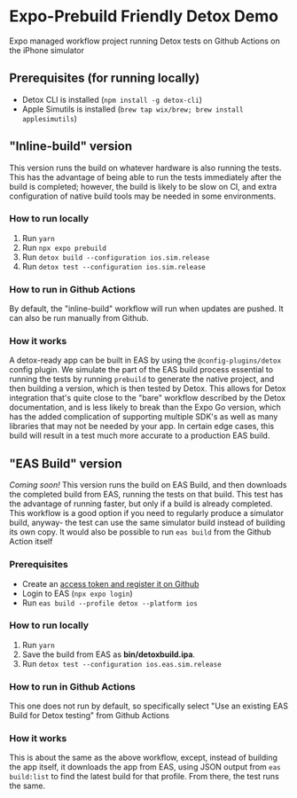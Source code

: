 # Expo-Prebuild Friendly Detox Demo
Expo managed workflow project running Detox tests on Github Actions on the iPhone simulator

## Prerequisites (for running locally)
- Detox CLI is installed (`npm install -g detox-cli`)
- Apple Simutils is installed (`brew tap wix/brew; brew install applesimutils`)

## "Inline-build" version
This version runs the build on whatever hardware is also running the tests. This has the advantage of being able to run the tests immediately after the build is completed; however, the build is likely to be slow on CI, and extra configuration of native build tools may be needed in some environments.

### How to run locally
1. Run `yarn`
2. Run `npx expo prebuild`
2. Run `detox build --configuration ios.sim.release`
3. Run `detox test --configuration ios.sim.release`

### How to run in Github Actions
By default, the "inline-build" workflow will run when updates are pushed. It can also be run manually from Github.

### How it works
A detox-ready app can be built in EAS by using the `@config-plugins/detox` config plugin. We simulate the part of the EAS build process essential to running the tests by running `prebuild` to generate the native project, and then building a version, which is then tested by Detox. This allows for Detox integration that's quite close to the "bare" workflow described by the Detox documentation, and is less likely to break than the Expo Go version, which has the added complication of supporting multiple SDK's as well as many libraries that may not be needed by your app. In certain edge cases, this build will result in a test much more accurate to a production EAS build.

## "EAS Build" version
_Coming soon!_
This version runs the build on EAS Build, and then downloads the completed build from EAS, running the tests on that build. This test has the advantage of running faster, but only if a build is already completed. This workflow is a good option if you need to regularly produce a simulator build, anyway- the test can use the same simulator build instead of building its own copy. It would also be possible to run `eas build` from the Github Action itself

### Prerequisites
- Create an [access token and register it on Github](https://docs.expo.dev/accounts/programmatic-access/#using-access-tokens)
- Login to EAS (`npx expo login`)
- Run `eas build --profile detox --platform ios`

### How to run locally
1. Run `yarn`
2. Save the build from EAS as **bin/detoxbuild.ipa**.
3. Run `detox test --configuration ios.eas.sim.release`

### How to run in Github Actions
This one does not run by default, so specifically select "Use an existing EAS Build for Detox testing" from Github Actions

### How it works
This is about the same as the above workflow, except, instead of building the app itself, it downloads the app from EAS, using JSON output from `eas build:list` to find the latest build for that profile. From there, the test runs the same.